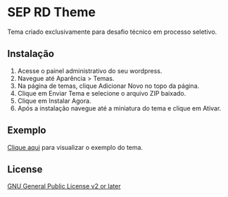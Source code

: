 # SEP RD Theme

Tema criado exclusivamente para desafio técnico em processo seletivo.

## Instalação

1. Acesse o painel administrativo do seu wordpress.
2. Navegue até Aparência > Temas.
3. Na página de temas, clique Adicionar Novo no topo da página.
4. Clique em Enviar Tema e selecione o arquivo ZIP baixado.
5. Clique em Instalar Agora.
6. Após a instalação navegue até a miniatura do tema e clique em Ativar.

## Exemplo
[Clique aqui](https://seprd.caiowebdev.com.br/) para visualizar o exemplo do tema.

## License
[GNU General Public License v2 or later](http://www.gnu.org/licenses/gpl-2.0.html)
